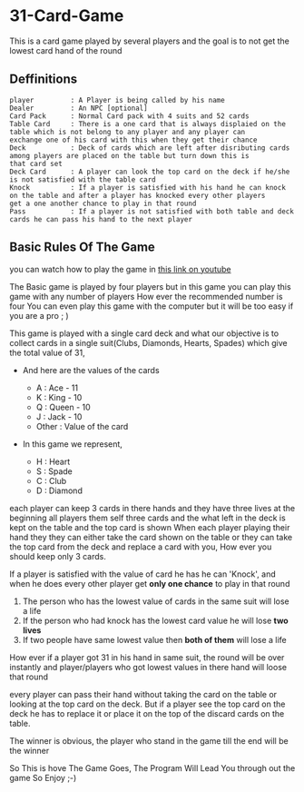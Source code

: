 # 31-Card-Game

This is a card game played by several players and the goal is to not get the lowest card hand of the round

## Deffinitions
    player         : A Player is being called by his name
    Dealer         : An NPC [optional]
    Card Pack      : Normal Card pack with 4 suits and 52 cards
    Table Card     : There is a one card that is always displaied on the table which is not belong to any player and any player can
    exchange one of his card with this when they get their chance
    Deck           : Deck of cards which are left after disributing cards among players are placed on the table but turn down this is
    that card set
    Deck Card      : A player can look the top card on the deck if he/she is not satisfied with the table card
    Knock          : If a player is satisfied with his hand he can knock on the table and after a player has knocked every other players
    get a one another chance to play in that round
    Pass           : If a player is not satisfied with both table and deck cards he can pass his hand to the next player

## Basic Rules Of The Game

you can watch how to play the game in [this link on youtube](https://www.youtube.com/watch?v=xW9FBHR-rLs)

The Basic game is played by four players but in this game you can play this game with any number of players How ever the recommended
number is four You can even play this game with the computer but it will be too easy if you are a pro ; )
    
This game is played with a single card deck and what our objective is to collect cards in a single suit(Clubs, Diamonds, Hearts,
Spades) which give the total value of 31,

* And here are the values of the cards
    - A : Ace - 11
    - K : King - 10
    - Q : Queen - 10
    - J : Jack - 10
    - Other : Value of the card

* In this game we represent,
    - H : Heart
    - S : Spade
    - C : Club
    - D : Diamond

each player can keep 3 cards in there hands and they have three lives at the beginning all players them self three cards and the
what left in the deck is kept on the table and the top card is shown When each player playing their hand they they can either take
the card shown on the table or they can take the top card from the deck and replace a card with you, How ever you should keep only 
3 cards.

If a player is satisfied with the value of card he has he can 'Knock', and when he does every other player get **only one chance** to
play in that round
   1. The person who has the lowest value of cards in the same suit will lose a life
   2. If the person who had knock has the lowest card value he will lose **two lives**
   3. If two people have same lowest value then **both of them** will lose a life 

How ever if a player got 31 in his hand in same suit, the round will be over instantly and player/players who got lowest values in
there hand will loose that round

every player can pass their hand without taking the card on the table or looking at the top card on the deck. But if a player see
the top card on the deck  he has to replace it or place it on the top of the discard cards on the table.

The winner is obvious, the player who stand in the game till the end will be the winner

So This is hove The Game Goes, The Program Will Lead You through out the game
So Enjoy ;-)

